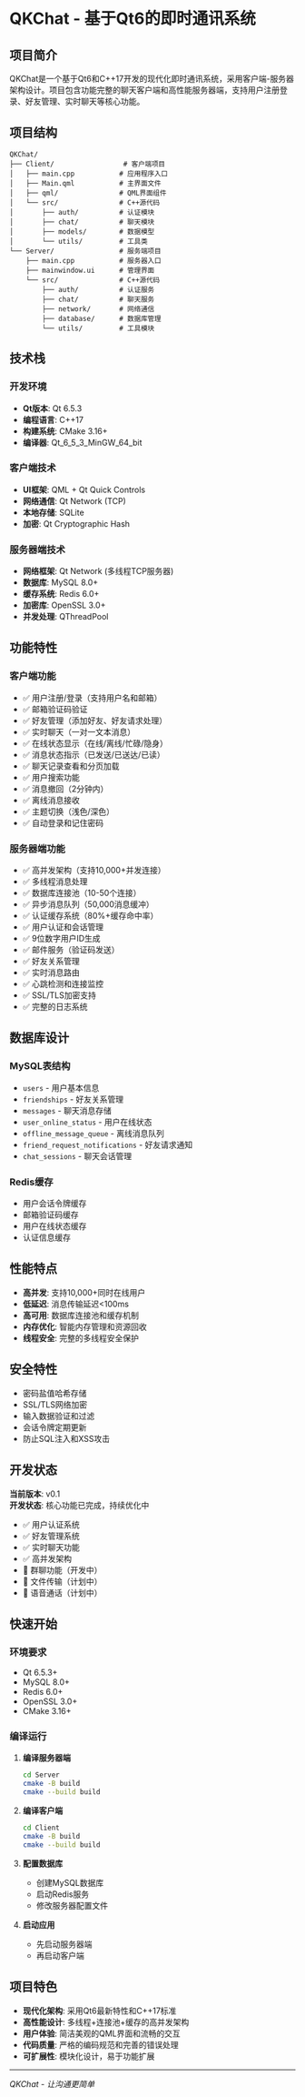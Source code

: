 # QKChat - 基于Qt6的即时通讯系统

## 项目简介

QKChat是一个基于Qt6和C++17开发的现代化即时通讯系统，采用客户端-服务器架构设计。项目包含功能完整的聊天客户端和高性能服务器端，支持用户注册登录、好友管理、实时聊天等核心功能。

## 项目结构

```
QKChat/
├── Client/                 # 客户端项目
│   ├── main.cpp           # 应用程序入口
│   ├── Main.qml           # 主界面文件
│   ├── qml/               # QML界面组件
│   └── src/               # C++源代码
│       ├── auth/          # 认证模块
│       ├── chat/          # 聊天模块
│       ├── models/        # 数据模型
│       └── utils/         # 工具类
└── Server/                # 服务端项目
    ├── main.cpp           # 服务器入口
    ├── mainwindow.ui      # 管理界面
    └── src/               # C++源代码
        ├── auth/          # 认证服务
        ├── chat/          # 聊天服务
        ├── network/       # 网络通信
        ├── database/      # 数据库管理
        └── utils/         # 工具模块
```

## 技术栈

### 开发环境
- **Qt版本**: Qt 6.5.3
- **编程语言**: C++17
- **构建系统**: CMake 3.16+
- **编译器**: Qt_6_5_3_MinGW_64_bit

### 客户端技术
- **UI框架**: QML + Qt Quick Controls
- **网络通信**: Qt Network (TCP)
- **本地存储**: SQLite
- **加密**: Qt Cryptographic Hash

### 服务器端技术
- **网络框架**: Qt Network (多线程TCP服务器)
- **数据库**: MySQL 8.0+
- **缓存系统**: Redis 6.0+
- **加密库**: OpenSSL 3.0+
- **并发处理**: QThreadPool

## 功能特性

### 客户端功能
- ✅ 用户注册/登录（支持用户名和邮箱）
- ✅ 邮箱验证码验证
- ✅ 好友管理（添加好友、好友请求处理）
- ✅ 实时聊天（一对一文本消息）
- ✅ 在线状态显示（在线/离线/忙碌/隐身）
- ✅ 消息状态指示（已发送/已送达/已读）
- ✅ 聊天记录查看和分页加载
- ✅ 用户搜索功能
- ✅ 消息撤回（2分钟内）
- ✅ 离线消息接收
- ✅ 主题切换（浅色/深色）
- ✅ 自动登录和记住密码

### 服务器端功能
- ✅ 高并发架构（支持10,000+并发连接）
- ✅ 多线程消息处理
- ✅ 数据库连接池（10-50个连接）
- ✅ 异步消息队列（50,000消息缓冲）
- ✅ 认证缓存系统（80%+缓存命中率）
- ✅ 用户认证和会话管理
- ✅ 9位数字用户ID生成
- ✅ 邮件服务（验证码发送）
- ✅ 好友关系管理
- ✅ 实时消息路由
- ✅ 心跳检测和连接监控
- ✅ SSL/TLS加密支持
- ✅ 完整的日志系统

## 数据库设计

### MySQL表结构
- `users` - 用户基本信息
- `friendships` - 好友关系管理
- `messages` - 聊天消息存储
- `user_online_status` - 用户在线状态
- `offline_message_queue` - 离线消息队列
- `friend_request_notifications` - 好友请求通知
- `chat_sessions` - 聊天会话管理

### Redis缓存
- 用户会话令牌缓存
- 邮箱验证码缓存
- 用户在线状态缓存
- 认证信息缓存

## 性能特点

- **高并发**: 支持10,000+同时在线用户
- **低延迟**: 消息传输延迟<100ms
- **高可用**: 数据库连接池和缓存机制
- **内存优化**: 智能内存管理和资源回收
- **线程安全**: 完整的多线程安全保护

## 安全特性

- 密码盐值哈希存储
- SSL/TLS网络加密
- 输入数据验证和过滤
- 会话令牌定期更新
- 防止SQL注入和XSS攻击

## 开发状态

**当前版本**: v0.1  
**开发状态**: 核心功能已完成，持续优化中

- ✅ 用户认证系统
- ✅ 好友管理系统
- ✅ 实时聊天功能
- ✅ 高并发架构
- 🔄 群聊功能（开发中）
- 🔄 文件传输（计划中）
- 🔄 语音通话（计划中）

## 快速开始

### 环境要求
- Qt 6.5.3+
- MySQL 8.0+
- Redis 6.0+
- OpenSSL 3.0+
- CMake 3.16+

### 编译运行

1. **编译服务器端**
   ```bash
   cd Server
   cmake -B build
   cmake --build build
   ```

2. **编译客户端**
   ```bash
   cd Client
   cmake -B build
   cmake --build build
   ```

3. **配置数据库**
   - 创建MySQL数据库
   - 启动Redis服务
   - 修改服务器配置文件

4. **启动应用**
   - 先启动服务器端
   - 再启动客户端

## 项目特色

- **现代化架构**: 采用Qt6最新特性和C++17标准
- **高性能设计**: 多线程+连接池+缓存的高并发架构
- **用户体验**: 简洁美观的QML界面和流畅的交互
- **代码质量**: 严格的编码规范和完善的错误处理
- **可扩展性**: 模块化设计，易于功能扩展

---

*QKChat - 让沟通更简单*